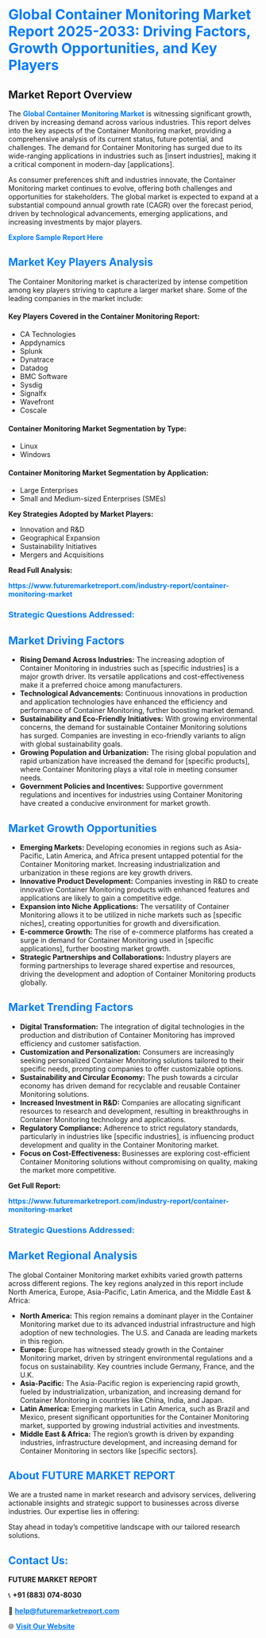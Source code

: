 <h1 style="color: #007BFF;">Global Container Monitoring Market Report 2025-2033: Driving Factors, Growth Opportunities, and Key Players</h1>

<section id="overview">
<h2>Market Report Overview</h2>
<p>The <a href="https://www.futuremarketreport.com/industry-report/container-monitoring-market" style="color: #007BFF; text-decoration: none;"><strong>Global Container Monitoring Market</strong></a> is witnessing significant growth, driven by increasing demand across various industries. This report delves into the key aspects of the Container Monitoring market, providing a comprehensive analysis of its current status, future potential, and challenges. The demand for Container Monitoring has surged due to its wide-ranging applications in industries such as [insert industries], making it a critical component in modern-day [applications].</p>
<p>As consumer preferences shift and industries innovate, the Container Monitoring market continues to evolve, offering both challenges and opportunities for stakeholders. The global market is expected to expand at a substantial compound annual growth rate (CAGR) over the forecast period, driven by technological advancements, emerging applications, and increasing investments by major players.</p>
</section>

<section id="overview">
<p><a href="https://www.futuremarketreport.com/request-sample/reportId=97534" style="color: #007BFF; text-decoration: none;"><strong>Explore Sample Report Here</strong></a></p>
</section>

<section id="key-players">
<h2 style="color: #007BFF;">Market Key Players Analysis</h2>
<p>The Container Monitoring market is characterized by intense competition among key players striving to capture a larger market share. Some of the leading companies in the market include:</p>
<h4>Key Players Covered in the Container Monitoring Report:</h4>
<ul><li>CA Technologies</li><li>Appdynamics</li><li>Splunk</li><li>Dynatrace</li><li>Datadog</li><li>BMC Software</li><li>Sysdig</li><li>Signalfx</li><li>Wavefront</li><li>Coscale</li></ul>
<h4>Container Monitoring Market Segmentation by Type:</h4>
<ul><li>Linux</li><li>Windows</li></ul>

<h4>Container Monitoring Market Segmentation by Application:</h4>
<ul><li>Large Enterprises</li><li>Small and Medium-sized Enterprises (SMEs)</li></ul>
<p><strong>Key Strategies Adopted by Market Players:</strong></p>
<ul>
<li>Innovation and R&D</li>
<li>Geographical Expansion</li>
<li>Sustainability Initiatives</li>
<li>Mergers and Acquisitions</li>
</ul>
</section>

<section>
<p><strong>Read Full Analysis: </strong></p><a href="https://www.futuremarketreport.com/industry-report/container-monitoring-market" style="color: #007BFF; text-decoration: none;"><strong>https://www.futuremarketreport.com/industry-report/container-monitoring-market</strong></a>
<h3 style="color: #007BFF;">Strategic Questions Addressed:</h3>
</section>

<section id="driving-factors">
<h2 style="color: #007BFF;">Market Driving Factors</h2>
<ul>
<li><strong>Rising Demand Across Industries:</strong> The increasing adoption of Container Monitoring in industries such as [specific industries] is a major growth driver. Its versatile applications and cost-effectiveness make it a preferred choice among manufacturers.</li>
<li><strong>Technological Advancements:</strong> Continuous innovations in production and application technologies have enhanced the efficiency and performance of Container Monitoring, further boosting market demand.</li>
<li><strong>Sustainability and Eco-Friendly Initiatives:</strong> With growing environmental concerns, the demand for sustainable Container Monitoring solutions has surged. Companies are investing in eco-friendly variants to align with global sustainability goals.</li>
<li><strong>Growing Population and Urbanization:</strong> The rising global population and rapid urbanization have increased the demand for [specific products], where Container Monitoring plays a vital role in meeting consumer needs.</li>
<li><strong>Government Policies and Incentives:</strong> Supportive government regulations and incentives for industries using Container Monitoring have created a conducive environment for market growth.</li>
</ul>
</section>

<section id="growth-opportunities">
<h2 style="color: #007BFF;">Market Growth Opportunities</h2>
<ul>
<li><strong>Emerging Markets:</strong> Developing economies in regions such as Asia-Pacific, Latin America, and Africa present untapped potential for the Container Monitoring market. Increasing industrialization and urbanization in these regions are key growth drivers.</li>
<li><strong>Innovative Product Development:</strong> Companies investing in R&D to create innovative Container Monitoring products with enhanced features and applications are likely to gain a competitive edge.</li>
<li><strong>Expansion into Niche Applications:</strong> The versatility of Container Monitoring allows it to be utilized in niche markets such as [specific niches], creating opportunities for growth and diversification.</li>
<li><strong>E-commerce Growth:</strong> The rise of e-commerce platforms has created a surge in demand for Container Monitoring used in [specific applications], further boosting market growth.</li>
<li><strong>Strategic Partnerships and Collaborations:</strong> Industry players are forming partnerships to leverage shared expertise and resources, driving the development and adoption of Container Monitoring products globally.</li>
</ul>
</section>

<section id="trending-factors">
<h2 style="color: #007BFF;">Market Trending Factors</h2>
<ul>
<li><strong>Digital Transformation:</strong> The integration of digital technologies in the production and distribution of Container Monitoring has improved efficiency and customer satisfaction.</li>
<li><strong>Customization and Personalization:</strong> Consumers are increasingly seeking personalized Container Monitoring solutions tailored to their specific needs, prompting companies to offer customizable options.</li>
<li><strong>Sustainability and Circular Economy:</strong> The push towards a circular economy has driven demand for recyclable and reusable Container Monitoring solutions.</li>
<li><strong>Increased Investment in R&D:</strong> Companies are allocating significant resources to research and development, resulting in breakthroughs in Container Monitoring technology and applications.</li>
<li><strong>Regulatory Compliance:</strong> Adherence to strict regulatory standards, particularly in industries like [specific industries], is influencing product development and quality in the Container Monitoring market.</li>
<li><strong>Focus on Cost-Effectiveness:</strong> Businesses are exploring cost-efficient Container Monitoring solutions without compromising on quality, making the market more competitive.</li>
</ul>
</section>

<section>
<p><strong>Get Full Report: </strong></p><a href="https://www.futuremarketreport.com/industry-report/container-monitoring-market" style="color: #007BFF; text-decoration: none;"><strong>https://www.futuremarketreport.com/industry-report/container-monitoring-market</strong></a>
<h3 style="color: #007BFF;">Strategic Questions Addressed:</h3>
</section>


<section id="regional-analysis">
<h2 style="color: #007BFF;">Market Regional Analysis</h2>
<p>The global Container Monitoring market exhibits varied growth patterns across different regions. The key regions analyzed in this report include North America, Europe, Asia-Pacific, Latin America, and the Middle East & Africa:</p>
<ul>
<li><strong>North America:</strong> This region remains a dominant player in the Container Monitoring market due to its advanced industrial infrastructure and high adoption of new technologies. The U.S. and Canada are leading markets in this region.</li>
<li><strong>Europe:</strong> Europe has witnessed steady growth in the Container Monitoring market, driven by stringent environmental regulations and a focus on sustainability. Key countries include Germany, France, and the U.K.</li>
<li><strong>Asia-Pacific:</strong> The Asia-Pacific region is experiencing rapid growth, fueled by industrialization, urbanization, and increasing demand for Container Monitoring in countries like China, India, and Japan.</li>
<li><strong>Latin America:</strong> Emerging markets in Latin America, such as Brazil and Mexico, present significant opportunities for the Container Monitoring market, supported by growing industrial activities and investments.</li>
<li><strong>Middle East & Africa:</strong> The region’s growth is driven by expanding industries, infrastructure development, and increasing demand for Container Monitoring in sectors like [specific sectors].</li>
</ul>
</section>

<footer>
<h2 style="color: #007BFF;">About FUTURE MARKET REPORT</h2>
<p>We are a trusted name in market research and advisory services, delivering actionable insights and strategic support to businesses across diverse industries. Our expertise lies in offering:</p>

<p>Stay ahead in today’s competitive landscape with our tailored research solutions.</p>

<h2 style="color: #007BFF;">Contact Us:</h2>
<p><strong>FUTURE MARKET REPORT</strong></p>
<p>📞 <strong>+91 (883) 074-8030</strong></p>
<p>📧 <strong><a href="mailto:help@futuremarketreport.com" style="color: #007BFF;">help@futuremarketreport.com</a></strong></p>
<p>🌐 <strong><a href="https://www.futuremarketreport.com/" style="color: #007BFF;">Visit Our Website</a></strong></p>
</footer>